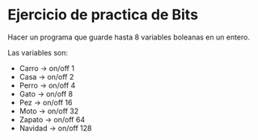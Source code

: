 # Ejercicio de practica de Bits

Hacer un programa que guarde hasta 8 variables boleanas en un entero.

Las variables son:

* Carro   ->  on/off     1
* Casa    ->  on/off     2
* Perro   ->  on/off     4
* Gato    ->  on/off     8
* Pez     ->  on/off    16
* Moto    ->  on/off    32
* Zapato  ->  on/off    64
* Navidad ->  on/off   128


